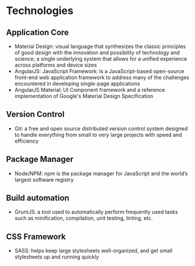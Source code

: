 Technologies
==================

## Application Core ##
* Material Design: visual language that synthesizes the classic principles of good design with the innovation and possibility of technology and science; a single underlying system that allows for a unified experience across platforms and device sizes
* AngularJS: JavaScript Framework: is a JavaScript-based open-source front-end web application framework to address many of the challenges encountered in developing single-page applications
* AngularJS Material: UI Component framework and a reference implementation of Google's Material Design Specification

## Version Control ##
* Git: a free and open source distributed version control system designed to handle everything from small to very large projects with speed and efficiency

## Package Manager ##
* Node/NPM: npm is the package manager for JavaScript and the world’s largest software registry

## Build automation ##
* GruntJS: a tool used to automatically perform frequently used tasks such as minification, compilation, unit testing, linting, etc.

## CSS Framework ##
* SASS: helps keep large stylesheets well-organized, and get small stylesheets up and running quickly